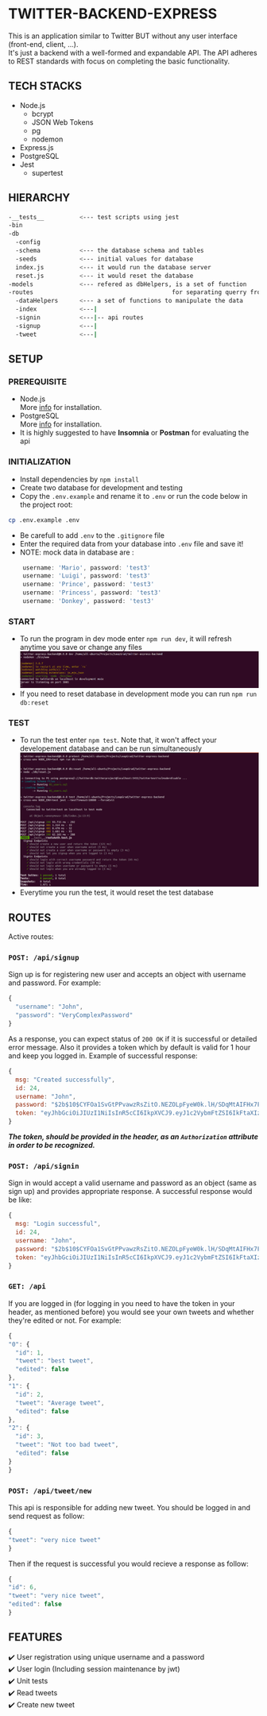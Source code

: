 # TWITTER-BACKEND-EXPRESS

This is an application similar to Twitter BUT without any user interface (front-end, client, ...).</br>
It's just a backend with a well-formed and expandable API. The API adheres to REST standards with focus on completing the basic functionality.

## TECH STACKS

- Node.js
  - bcrypt
  - JSON Web Tokens
  - pg
  - nodemon
- Express.js
- PostgreSQL
- Jest
  - supertest

## HIERARCHY

```bash
-__tests__          <--- test scripts using jest
-bin
-db
  -config
  -schema           <--- the database schema and tables
  -seeds            <--- initial values for database
  index.js          <--- it would run the database server
  reset.js          <--- it would reset the database
-models             <--- refered as dbHelpers, is a set of function
-routes                                       for separating querry from the logic
  -dataHelpers      <--- a set of functions to manipulate the data
  -index            <---|
  -signin           <---|-- api routes
  -signup           <---|
  -tweet            <---|
```

## SETUP

### PREREQUISITE

- Node.js<br/>
  More [info](https://nodejs.org/en/) for installation.
- PostgreSQL<br/>
  More [info](https://www.postgresql.org/docs/) for installation.
- It is highly suggested to have **Insomnia** or **Postman** for evaluating the api

### INITIALIZATION

- Install dependencies by `npm install`
- Create two database for development and testing
- Copy the `.env.example` and rename it to `.env` or run the code below in the project root:

```sh
cp .env.example .env
```

- Be carefull to add `.env` to the `.gitignore` file
- Enter the required data from your database into `.env` file and save it!
- NOTE: mock data in database are :

```javascript
    username: 'Mario', password: 'test3'
    username: 'Luigi', password: 'test3'
    username: 'Prince', password: 'test3'
    username: 'Princess', password: 'test3'
    username: 'Donkey', password: 'test3'
```

### START

- To run the program in dev mode enter `npm run dev`, it will refresh anytime you save or change any files
  !["Screenshot of run"](https://github.com/alizmn/twitter-express-backend/blob/master/image/run.png?raw=true)
- If you need to reset database in development mode you can run `npm run db:reset`

### TEST

- To run the test enter `npm test`. Note that, it won't affect your developement database and can be run simultaneously
  !["Screenshot of tests"](https://github.com/alizmn/twitter-express-backend/blob/master/image/testing.png?raw=true)
- Everytime you run the test, it would reset the test database

## ROUTES

Active routes:

### `POST: /api/signup`

Sign up is for registering new user and accepts an object with username and password. For example:

```javascript
{
  "username": "John",
  "password": "VeryComplexPassword"
}
```

As a response, you can expect status of `200 OK` if it is successful or detailed error message. Also it provides a token which by default is valid for 1 hour and keep you logged in. Example of successful response:

```javascript
{
  msg: "Created successfully",
  id: 24,
  username: "John",
  password: "$2b$10$CYFOa1SvGtPPvawzRsZitO.NEZOLpFyeW0k.lH/SDqMtAIFHx7Fai",
  token: "eyJhbGciOiJIUzI1NiIsInR5cCI6IkpXVCJ9.eyJ1c2VybmFtZSI6IkFtaXIzMDAyMDAwMCIsImlhdCI6MTYxMTY5OTcxNywiZXhwIjoxNjExNzAzMzE3fQ.Rjpc9wpjXvHIlNwBAZOtNUZl4XeEBCxCA288L7ns-is"
}
```

**_The token, should be provided in the header, as an `Authorization` attribute in order to be recognized._**

### `POST: /api/signin`<br/>

Sign in would accept a valid username and password as an object (same as sign up) and provides appropriate response. A successful response would be like:

```javascript
{
  msg: "Login successful",
  id: 24,
  username: "John",
  password: "$2b$10$CYFOa1SvGtPPvawzRsZitO.NEZOLpFyeW0k.lH/SDqMtAIFHx7Fai",
  token: "eyJhbGciOiJIUzI1NiIsInR5cCI6IkpXVCJ9.eyJ1c2VybmFtZSI6IkFtaXIzMDAyMDAwMCIsImlhdCI6MTYxMTcwMDA0NCwiZXhwIjoxNjExNzAzNjQ0fQ.rHL48VDVIZyxxDW5yNvHFGWasQmerza-zF0W7e2TFiM"
}
```

### `GET: /api`<br/>

If you are logged in (for logging in you need to have the token in your header, as mentioned before) you would see your own tweets and whether they're edited or not. For example:

```javascript
{
"0": {
  "id": 1,
  "tweet": "best tweet",
  "edited": false
},
"1": {
  "id": 2,
  "tweet": "Average tweet",
  "edited": false
},
"2": {
  "id": 3,
  "tweet": "Not too bad tweet",
  "edited": false
}
}
```

### `POST: /api/tweet/new`<br/>

This api is responsible for adding new tweet. You should be logged in and send request as follow:

```javascript
{
"tweet": "very nice tweet"
}
```

Then if the request is successful you would recieve a response as follow:

```javascript
{
"id": 6,
"tweet": "very nice tweet",
"edited": false
}
```

## FEATURES

✔️ User registration using unique username and a password</br>
✔️ User login (Including session maintenance by jwt)</br>
✔️ Unit tests</br>
✔️ Read tweets</br>
✔️ Create new tweet</br>
